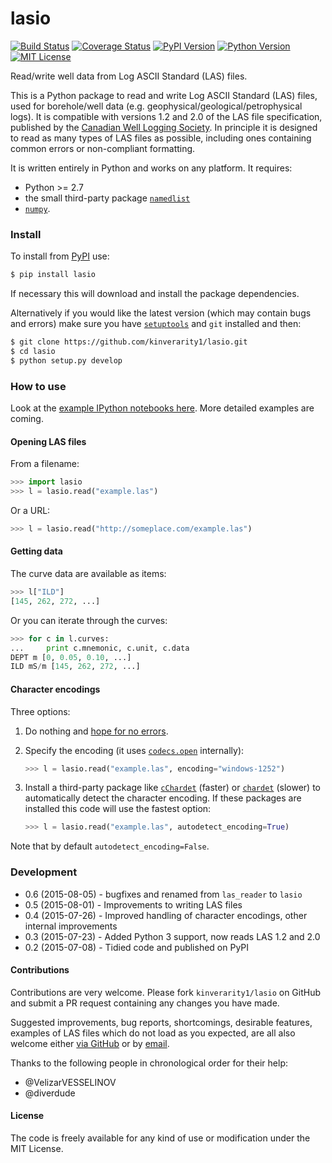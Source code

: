 # lasio

[![Build Status](https://travis-ci.org/kinverarity1/lasio.svg)](https://travis-ci.org/kinverarity1/lasio) 
[![Coverage Status](https://coveralls.io/repos/kinverarity1/lasio/badge.svg?branch=master&service=github)](https://coveralls.io/github/kinverarity1/lasio?branch=master) 
[![PyPI Version](http://img.shields.io/pypi/v/lasio.svg?style=flat-square)](https://pypi.python.org/pypi/lasio/)
[![Python Version](http://img.shields.io/badge/python-3.0%2B-brightgreen.svg?style=flat-square)](https://www.python.org/downloads/)
[![MIT License](http://img.shields.io/badge/license-MIT-blue.svg?style=flat-square)](https://github.com/kinverarity1/lasio/blob/master/LICENSE)

Read/write well data from Log ASCII Standard (LAS) files.

This is a Python package to read and write Log ASCII Standard (LAS) files, used for borehole/well data (e.g. geophysical/geological/petrophysical logs). It is compatible with versions 1.2 and 2.0 of the LAS file specification, published by the [Canadian Well Logging Society][CWLS]. In principle it is designed to read as many types of LAS files as possible, including ones containing common errors or non-compliant formatting.

It is written entirely in Python and works on any platform. It requires:

  - Python >= 2.7
  - the small third-party package [``namedlist``][namedlist]
  - [``numpy``][numpy]. 

### Install

To install from [PyPI][PyPI] use:

```bash
$ pip install lasio
```

If necessary this will download and install the package dependencies.

Alternatively if you would like the latest version (which may contain bugs and errors) make sure you have [``setuptools``][setuptools] and ``git`` installed and then:

```bash
$ git clone https://github.com/kinverarity1/lasio.git
$ cd lasio
$ python setup.py develop 
```

### How to use

Look at the [example IPython notebooks here](http://nbviewer.ipython.org/github/kinverarity1/lasio/tree/master/notebooks/). More detailed examples are coming.

#### Opening LAS files

From a filename:

```python
>>> import lasio
>>> l = lasio.read("example.las")
```

Or a URL:

```python
>>> l = lasio.read("http://someplace.com/example.las")
```

#### Getting data

The curve data are available as items:

```python
>>> l["ILD"]
[145, 262, 272, ...]
```

Or you can iterate through the curves:

```python
>>> for c in l.curves:
...     print c.mnemonic, c.unit, c.data
DEPT m [0, 0.05, 0.10, ...] 
ILD mS/m [145, 262, 272, ...]
```

#### Character encodings

Three options:

1. Do nothing and [hope for no errors](https://docs.python.org/2.7/howto/unicode.html#encodings).

2. Specify the encoding (it uses [``codecs.open``](https://docs.python.org/2/library/codecs.html#codecs.open) internally):

   ```python
   >>> l = lasio.read("example.las", encoding="windows-1252")
   ```

3. Install a third-party package like [``cChardet``][cChardet] (faster) or [``chardet``][chardet] (slower) to automatically detect the character encoding. If these packages are installed this code will use the fastest option:
   
   ```python
   >>> l = lasio.read("example.las", autodetect_encoding=True)
   ```

  Note that by default ``autodetect_encoding=False``.

### Development

  - 0.6 (2015-08-05) - bugfixes and renamed from ``las_reader`` to ``lasio``
  - 0.5 (2015-08-01) - Improvements to writing LAS files
  - 0.4 (2015-07-26) - Improved handling of character encodings, other internal improvements
  - 0.3 (2015-07-23) - Added Python 3 support, now reads LAS 1.2 and 2.0
  - 0.2 (2015-07-08) - Tidied code and published on PyPI

#### Contributions

Contributions are very welcome. Please fork ``kinverarity1/lasio`` on GitHub and submit a PR request containing any changes you have made.

Suggested improvements, bug reports, shortcomings, desirable features, examples of LAS files which do not load as you expected, are all also welcome either [via GitHub](https://github.com/kinverarity1/lasio/issues/new) or by [email](kinverarity@hotmail.com).

Thanks to the following people in chronological order for their help:

  - @VelizarVESSELINOV
  - @diverdude

#### License

The code is freely available for any kind of use or modification under the MIT License.

[CWLS]: http://www.cwls.org/las/ "Canadian Well Logging Society"
[numpy]: http://www.numpy.org/  "NumPy website"
[namedlist]: https://pypi.python.org/pypi/namedlist "namedlist"
[setuptools]: https://pypi.python.org/pypi/setuptools "setuptools"
[chardet]:  https://pypi.python.org/pypi/chardet "chardet"
[cChardet]: https://github.com/PyYoshi/cChardet "cChardet"
[PyPI]: https://pypi.python.org/pypi/lasio "Python Package Index"

